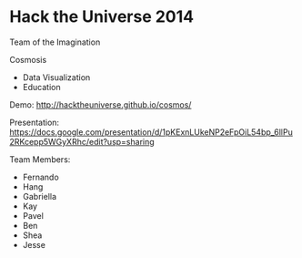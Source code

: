 Hack the Universe 2014
======================

Team of the Imagination

Cosmosis
- Data Visualization
- Education

Demo: http://hacktheuniverse.github.io/cosmos/

Presentation: https://docs.google.com/presentation/d/1pKExnLUkeNP2eFpOiL54bp_6llPu2RKcepp5WGyXRhc/edit?usp=sharing

Team Members:
+ Fernando
+ Hang
+ Gabriella
+ Kay
+ Pavel
+ Ben
+ Shea
+ Jesse
